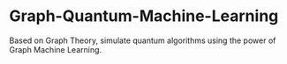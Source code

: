 # Graph-Quantum-Machine-Learning
Based on Graph Theory, simulate quantum algorithms using the power of Graph Machine Learning.
